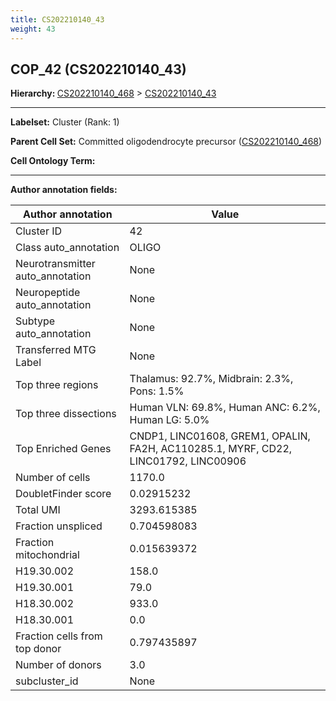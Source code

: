 ```yaml
---
title: CS202210140_43
weight: 43
---
```

## COP_42 (CS202210140_43)
<b>Hierarchy: </b>
[CS202210140_468](cell_sets/CS202210140_468.md) >
[CS202210140_43](cell_sets/CS202210140_43.md)

---


**Labelset:** Cluster (Rank: 1)

**Parent Cell Set:** Committed oligodendrocyte precursor ([CS202210140_468](cell_sets/CS202210140_468.md))



**Cell Ontology Term:** 

[MARKER GENES.]: #


---

[TRANSFERRED ANNOTATIONS.]: #


[AUTHOR ANNOTATION FIELDS.]: #


**Author annotation fields:**

| Author annotation | Value |
|-------------------|-------|
|Cluster ID|42|
|Class auto_annotation|OLIGO|
|Neurotransmitter auto_annotation|None|
|Neuropeptide auto_annotation|None|
|Subtype auto_annotation|None|
|Transferred MTG Label|None|
|Top three regions|Thalamus: 92.7%, Midbrain: 2.3%, Pons: 1.5%|
|Top three dissections|Human VLN: 69.8%, Human ANC: 6.2%, Human LG: 5.0%|
|Top Enriched Genes|CNDP1, LINC01608, GREM1, OPALIN, FA2H, AC110285.1, MYRF, CD22, LINC01792, LINC00906|
|Number of cells|1170.0|
|DoubletFinder score|0.02915232|
|Total UMI|3293.615385|
|Fraction unspliced|0.704598083|
|Fraction mitochondrial|0.015639372|
|H19.30.002|158.0|
|H19.30.001|79.0|
|H18.30.002|933.0|
|H18.30.001|0.0|
|Fraction cells from top donor|0.797435897|
|Number of donors|3.0|
|subcluster_id|None|
